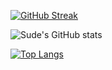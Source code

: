 [![GitHub Streak](https://streak-stats.demolab.com/?user=sudecakmak&theme=midnight-purple)](https://git.io/streak-stats)

![Sude's GitHub stats](https://github-readme-stats.vercel.app/api?username=sudecakmak&show_icons=true&theme=midnight-purple)

[![Top Langs](https://github-readme-stats.vercel.app/api/top-langs/?username=sudecakmak&layout=compact&theme=midnight-purple)](https://github.com/anuraghazra/github-readme-stats)
